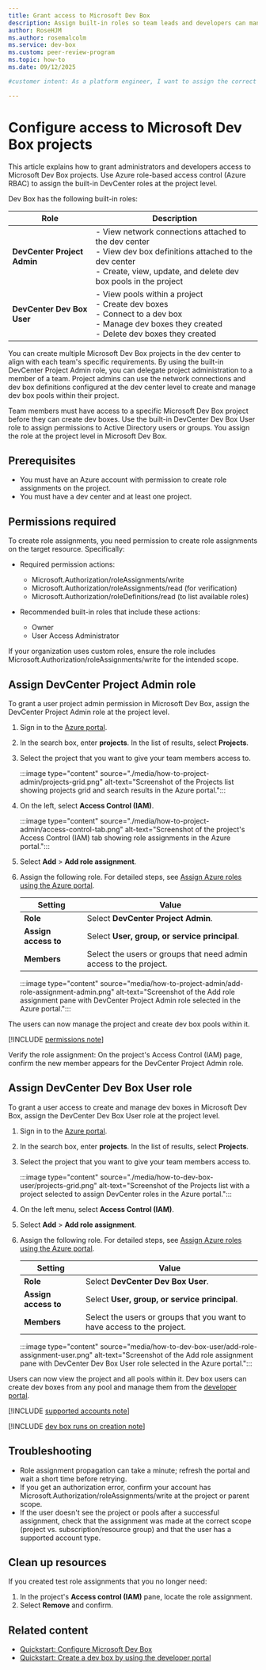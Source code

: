 ```yaml
---
title: Grant access to Microsoft Dev Box
description: Assign built-in roles so team leads and developers can manage projects and create dev boxes.
author: RoseHJM
ms.author: rosemalcolm
ms.service: dev-box
ms.custom: peer-review-program
ms.topic: how-to
ms.date: 09/12/2025

#customer intent: As a platform engineer, I want to assign the correct roles so that team members can manage projects and create dev boxes.

---
```


# Configure access to Microsoft Dev Box projects

This article explains how to grant administrators and developers access to Microsoft Dev Box projects. Use Azure role-based access control (Azure RBAC) to assign the built-in DevCenter roles at the project level.

Dev Box has the following built-in roles:

| Role | Description |
|---|---|
| **DevCenter Project Admin** | - View network connections attached to the dev center<br>- View dev box definitions attached to the dev center<br>- Create, view, update, and delete dev box pools in the project |
| **DevCenter Dev Box User**  | - View pools within a project<br>- Create dev boxes<br>- Connect to a dev box<br>- Manage dev boxes they created<br>- Delete dev boxes they created |

You can create multiple Microsoft Dev Box projects in the dev center to align with each team's specific requirements. By using the built-in DevCenter Project Admin role, you can delegate project administration to a member of a team. Project admins can use the network connections and dev box definitions configured at the dev center level to create and manage dev box pools within their project.

Team members must have access to a specific Microsoft Dev Box project before they can create dev boxes. Use the built-in DevCenter Dev Box User role to assign permissions to Active Directory users or groups. You assign the role at the project level in Microsoft Dev Box.

## Prerequisites

- You must have an Azure account with permission to create role assignments on the project. 
- You must have a dev center and at least one project.

## Permissions required

To create role assignments, you need permission to create role assignments on the target resource. Specifically:

- Required permission actions:
  - Microsoft.Authorization/roleAssignments/write
  - Microsoft.Authorization/roleAssignments/read (for verification)
  - Microsoft.Authorization/roleDefinitions/read (to list available roles)

- Recommended built-in roles that include these actions:
  - Owner
  - User Access Administrator

If your organization uses custom roles, ensure the role includes Microsoft.Authorization/roleAssignments/write for the intended scope.

## Assign DevCenter Project Admin role

To grant a user project admin permission in Microsoft Dev Box, assign the DevCenter Project Admin role at the project level.

1. Sign in to the [Azure portal](https://portal.azure.com).

1. In the search box, enter **projects**. In the list of results, select **Projects**.

1. Select the project that you want to give your team members access to.

   :::image type="content" source="./media/how-to-project-admin/projects-grid.png" alt-text="Screenshot of the Projects list showing projects grid and search results in the Azure portal.":::

1. On the left, select **Access Control (IAM)**.

   :::image type="content" source="./media/how-to-project-admin/access-control-tab.png" alt-text="Screenshot of the project's Access Control (IAM) tab showing role assignments in the Azure portal.":::

1. Select **Add** > **Add role assignment**.

1. Assign the following role. For detailed steps, see [Assign Azure roles using the Azure portal](/azure/role-based-access-control/role-assignments-portal).

   | Setting | Value |
   | --- | --- |
   | **Role** | Select **DevCenter Project Admin**. |
   | **Assign access to** | Select **User, group, or service principal**. |
   | **Members** | Select the users or groups that need admin access to the project. |

   :::image type="content" source="media/how-to-project-admin/add-role-assignment-admin.png" alt-text="Screenshot of the Add role assignment pane with DevCenter Project Admin role selected in the Azure portal.":::

The users can now manage the project and create dev box pools within it.

[!INCLUDE [permissions note](./includes/note-permission-to-create-dev-box.md)]

Verify the role assignment: On the project's Access Control (IAM) page, confirm the new member appears for the DevCenter Project Admin role.

## Assign DevCenter Dev Box User role

To grant a user access to create and manage dev boxes in Microsoft Dev Box, assign the DevCenter Dev Box User role at the project level.

1. Sign in to the [Azure portal](https://portal.azure.com).

1. In the search box, enter **projects**. In the list of results, select **Projects**.

1. Select the project that you want to give your team members access to.

   :::image type="content" source="./media/how-to-dev-box-user/projects-grid.png" alt-text="Screenshot of the Projects list with a project selected to assign DevCenter roles in the Azure portal.":::

1. On the left menu, select **Access Control (IAM)**.

1. Select **Add** > **Add role assignment**.

1. Assign the following role. For detailed steps, see [Assign Azure roles using the Azure portal](/azure/role-based-access-control/role-assignments-portal).

   | Setting | Value |
   | --- | --- |
   | **Role** | Select **DevCenter Dev Box User**. |
   | **Assign access to** | Select **User, group, or service principal**. |
   | **Members** | Select the users or groups that you want to have access to the project. |

   :::image type="content" source="media/how-to-dev-box-user/add-role-assignment-user.png" alt-text="Screenshot of the Add role assignment pane with DevCenter Dev Box User role selected in the Azure portal.":::

Users can now view the project and all pools within it. Dev box users can create dev boxes from any pool and manage them from the [developer portal](https://aka.ms/devbox-portal).

[!INCLUDE [supported accounts note](./includes/note-supported-accounts.md)]

[!INCLUDE [dev box runs on creation note](./includes/note-dev-box-runs-on-creation.md)]


## Troubleshooting

- Role assignment propagation can take a minute; refresh the portal and wait a short time before retrying.
- If you get an authorization error, confirm your account has Microsoft.Authorization/roleAssignments/write at the project or parent scope.
- If the user doesn't see the project or pools after a successful assignment, check that the assignment was made at the correct scope (project vs. subscription/resource group) and that the user has a supported account type.

## Clean up resources

If you created test role assignments that you no longer need:

1. In the project's **Access control (IAM)** pane, locate the role assignment.
1. Select **Remove** and confirm.

## Related content

- [Quickstart: Configure Microsoft Dev Box](quickstart-configure-dev-box-service.md)
- [Quickstart: Create a dev box by using the developer portal](quickstart-create-dev-box.md)
